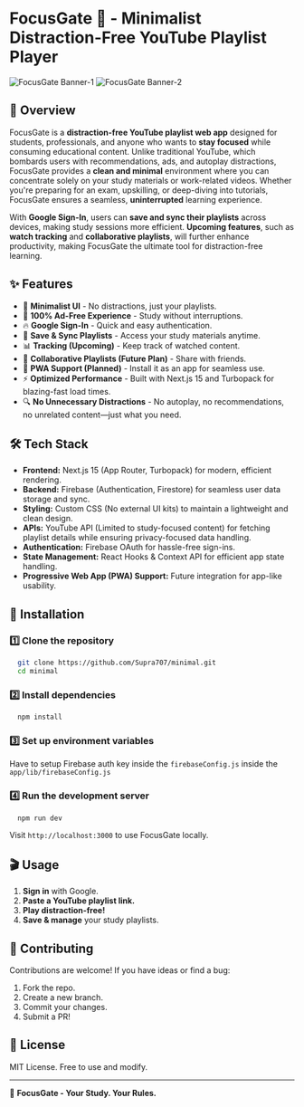 # FocusGate 🎯 - Minimalist Distraction-Free YouTube Playlist Player

![FocusGate Banner-1](https://github.com/user-attachments/assets/d450c039-a276-4eaa-a521-6e81ea7a9ccb)
![FocusGate Banner-2](https://github.com/user-attachments/assets/3d31c504-71ec-4036-bdfe-12b4a4900208)

## 🚀 Overview
FocusGate is a **distraction-free YouTube playlist web app** designed for students, professionals, and anyone who wants to **stay focused** while consuming educational content. Unlike traditional YouTube, which bombards users with recommendations, ads, and autoplay distractions, FocusGate provides a **clean and minimal** environment where you can concentrate solely on your study materials or work-related videos. Whether you're preparing for an exam, upskilling, or deep-diving into tutorials, FocusGate ensures a seamless, **uninterrupted** learning experience. 

With **Google Sign-In**, users can **save and sync their playlists** across devices, making study sessions more efficient. **Upcoming features**, such as **watch tracking** and **collaborative playlists**, will further enhance productivity, making FocusGate the ultimate tool for distraction-free learning.

## ✨ Features
- 🎯 **Minimalist UI** - No distractions, just your playlists.
- 🚫 **100% Ad-Free Experience** - Study without interruptions.
- 🔥 **Google Sign-In** - Quick and easy authentication.
- 📂 **Save & Sync Playlists** - Access your study materials anytime.
- 📊 **Tracking (Upcoming)** - Keep track of watched content.
- 🤝 **Collaborative Playlists (Future Plan)** - Share with friends.
- 📱 **PWA Support (Planned)** - Install it as an app for seamless use.
- ⚡ **Optimized Performance** - Built with Next.js 15 and Turbopack for blazing-fast load times.
- 🔍 **No Unnecessary Distractions** - No autoplay, no recommendations, no unrelated content—just what you need.

## 🛠 Tech Stack
- **Frontend:** Next.js 15 (App Router, Turbopack) for modern, efficient rendering.
- **Backend:** Firebase (Authentication, Firestore) for seamless user data storage and sync.
- **Styling:** Custom CSS (No external UI kits) to maintain a lightweight and clean design.
- **APIs:** YouTube API (Limited to study-focused content) for fetching playlist details while ensuring privacy-focused data handling.
- **Authentication:** Firebase OAuth for hassle-free sign-ins.
- **State Management:** React Hooks & Context API for efficient app state handling.
- **Progressive Web App (PWA) Support:** Future integration for app-like usability.

## 📜 Installation
### **1️⃣ Clone the repository**
```bash
  git clone https://github.com/Supra707/minimal.git
  cd minimal
```
### **2️⃣ Install dependencies**
```bash
  npm install
```
### **3️⃣ Set up environment variables**
Have to setup Firebase auth key inside the `firebaseConfig.js` inside the `app/lib/firebaseConfig.js`
### **4️⃣ Run the development server**
```bash
  npm run dev
```
Visit `http://localhost:3000` to use FocusGate locally.

## 🎬 Usage
1. **Sign in** with Google.
2. **Paste a YouTube playlist link.**
3. **Play distraction-free!**
4. **Save & manage** your study playlists.

## 🤝 Contributing
Contributions are welcome! If you have ideas or find a bug:
1. Fork the repo.
2. Create a new branch.
3. Commit your changes.
4. Submit a PR!

## 📜 License
MIT License. Free to use and modify.

---
🚀 **FocusGate - Your Study. Your Rules.**

